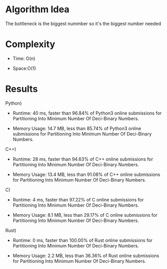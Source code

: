 # Algorithm Idea

The bottleneck is the biggest nummber so it's the biggest number needed

# Complexity

- Time: O(n)

- Space:O(1)

# Results

Python)

- Runtime: 40 ms, faster than 96.84% of Python3 online submissions for Partitioning Into Minimum Number Of Deci-Binary Numbers.

- Memory Usage: 14.7 MB, less than 85.74% of Python3 online submissions for Partitioning Into Minimum Number Of Deci-Binary Numbers.

C++)

- Runtime: 28 ms, faster than 94.63% of C++ online submissions for Partitioning Into Minimum Number Of Deci-Binary Numbers.

- Memory Usage: 13.4 MB, less than 91.08% of C++ online submissions for Partitioning Into Minimum Number Of Deci-Binary Numbers.

C)

- Runtime: 4 ms, faster than 97.22% of C online submissions for Partitioning Into Minimum Number Of Deci-Binary Numbers.

- Memory Usage: 8.1 MB, less than 29.17% of C online submissions for Partitioning Into Minimum Number Of Deci-Binary Numbers.

Rust)

- Runtime: 0 ms, faster than 100.00% of Rust online submissions for Partitioning Into Minimum Number Of Deci-Binary Numbers.

- Memory Usage: 2.2 MB, less than 36.36% of Rust online submissions for Partitioning Into Minimum Number Of Deci-Binary Numbers.
